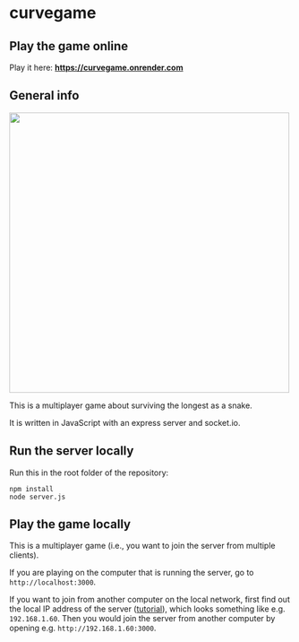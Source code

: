 # curvegame

## Play the game online

Play it here: **https://curvegame.onrender.com**

## General info

<img src="https://github.com/user-attachments/assets/41cc399e-0852-4b34-a243-791d47119505" width="500"/>

This is a multiplayer game about surviving the longest as a snake.

It is written in JavaScript with an express server and socket.io.

## Run the server locally

Run this in the root folder of the repository:

```
npm install
node server.js
```

## Play the game locally

This is a multiplayer game (i.e., you want to join the server from multiple clients).

If you are playing on the computer that is running the server, go to `http://localhost:3000`.

If you want to join from another computer on the local network, first find out the local IP address of the server ([tutorial](https://www.whatismybrowser.com/detect/what-is-my-local-ip-address/)), which looks something like e.g. `192.168.1.60`. Then you would join the server from another computer by opening e.g. `http://192.168.1.60:3000`.
